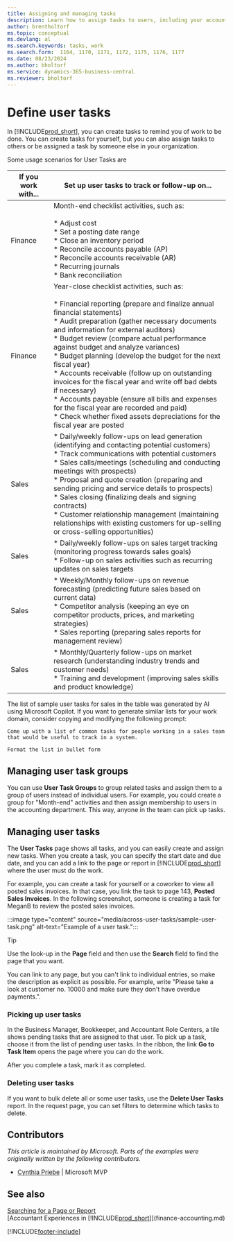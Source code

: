 ```yaml
---
title: Assigning and managing tasks
description: Learn how to assign tasks to users, including your accountant, and how to pick up and complete tasks.
author: brentholtorf
ms.topic: conceptual
ms.devlang: al
ms.search.keywords: tasks, work
ms.search.form:  1164, 1170, 1171, 1172, 1175, 1176, 1177
ms.date: 08/23/2024
ms.author: bholtorf
ms.service: dynamics-365-business-central
ms.reviewer: bholtorf
---
```

# Define user tasks

In [!INCLUDE[prod_short](includes/prod_short.md)], you can create tasks to remind you of work to be done. You can create tasks for yourself, but you can also assign tasks to others or be assigned a task by someone else in your organization.  

Some usage scenarios for User Tasks are 

| If you work with... | Set up user tasks to track or follow-up on... |
| ------------------- | ---------------------------- |
| Finance             | Month-end checklist activities, such as:<br><br>* Adjust cost<br>* Set a posting date range<br>* Close an inventory period<br>* Reconcile accounts payable (AP)<br>* Reconcile accounts receivable (AR)<br>* Recurring journals<br>* Bank reconciliation |
| Finance             | Year-close checklist activities, such as:<br><br>* Financial reporting (prepare and finalize annual financial statements)<br>* Audit preparation (gather necessary documents and information for external auditors)<br>* Budget review (compare actual performance against budget and analyze variances)<br>* Budget planning (develop the budget for the next fiscal year)<br>* Accounts receivable (follow up on outstanding invoices for the fiscal year and write off bad debts if necessary)<br>* Accounts payable (ensure all bills and expenses for the fiscal year are recorded and paid)<br>* Check whether fixed assets depreciations for the fiscal year are posted |
| Sales               | * Daily/weekly follow-ups on lead generation (identifying and contacting potential customers)<br>* Track communications with potential customers<br>* Sales calls/meetings (scheduling and conducting meetings with prospects)<br>* Proposal and quote creation (preparing and sending pricing and service details to prospects)<br>* Sales closing (finalizing deals and signing contracts)<br>* Customer relationship management (maintaining relationships with existing customers for up-selling or cross-selling opportunities)
| Sales               | * Daily/weekly follow-ups on sales target tracking (monitoring progress towards sales goals)<br>* Follow-up on sales activities such as recurring updates on sales targets |
| Sales               |* Weekly/Monthly follow-ups on revenue forecasting (predicting future sales based on current data)<br>* Competitor analysis (keeping an eye on competitor products, prices, and marketing strategies)<br>* Sales reporting (preparing sales reports for management review) |
| Sales               | * Monthly/Quarterly follow-ups on market research (understanding industry trends and customer needs)<br>* Training and development (improving sales skills and product knowledge) |

The list of sample user tasks for sales in the table was generated by AI using Microsoft Copilot. If you want to generate similar lists for your work domain, consider copying and modifying the following prompt:

```Copilot prompt
Come up with a list of common tasks for people working in a sales team that would be useful to track in a system. 

Format the list in bullet form
```

## Managing user task groups

You can use **User Task Groups** to group related tasks and assign them to a group of users instead of individual users. For example, you could create a group for "Month-end" activities and then assign membership to users in the accounting department. This way, anyone in the team can pick up tasks.

## Managing user tasks

The **User Tasks** page shows all tasks, and you can easily create and assign new tasks. When you create a task, you can specify the start date and due date, and you can add a link to the page or report in [!INCLUDE[prod_short](includes/prod_short.md)] where the user must do the work.  

For example, you can create a task for yourself or a coworker to view all posted sales invoices. In that case, you link the task to page 143, **Posted Sales Invoices**. In the following screenshot, someone is creating a task for MeganB to review the posted sales invoices.  

:::image type="content" source="media/across-user-tasks/sample-user-task.png" alt-text="Example of a user task.":::

> [!TIP]  
> Use the look-up in the **Page** field and then use the **Search** field to find the page that you want.  
>
> You can link to any page, but you can't link to individual entries, so make the description as explicit as possible. For example, write "Please take a look at customer no. 10000 and make sure they don't have overdue payments.".

### Picking up user tasks

In the Business Manager, Bookkeeper, and Accountant Role Centers, a tile shows pending tasks that are assigned to that user. To pick up a task, choose it from the list of pending user tasks. In the ribbon, the link **Go to Task Item** opens the page where you can do the work.  

After you complete a task, mark it as completed.  

### Deleting user tasks

If you want to bulk delete all or some user tasks, use the **Delete User Tasks** report. In the request page, you can set filters to determine which tasks to delete.  

## Contributors

*This article is maintained by Microsoft. Parts of the examples were originally written by the following contributors.*

* [Cynthia Priebe](https://www.linkedin.com/in/cynthia-priebe-dcp/) | Microsoft MVP

## See also

[Searching for a Page or Report](ui-search.md)  
[Accountant Experiences in [!INCLUDE[prod_short](includes/prod_short.md)]](finance-accounting.md)  


[!INCLUDE[footer-include](includes/footer-banner.md)]